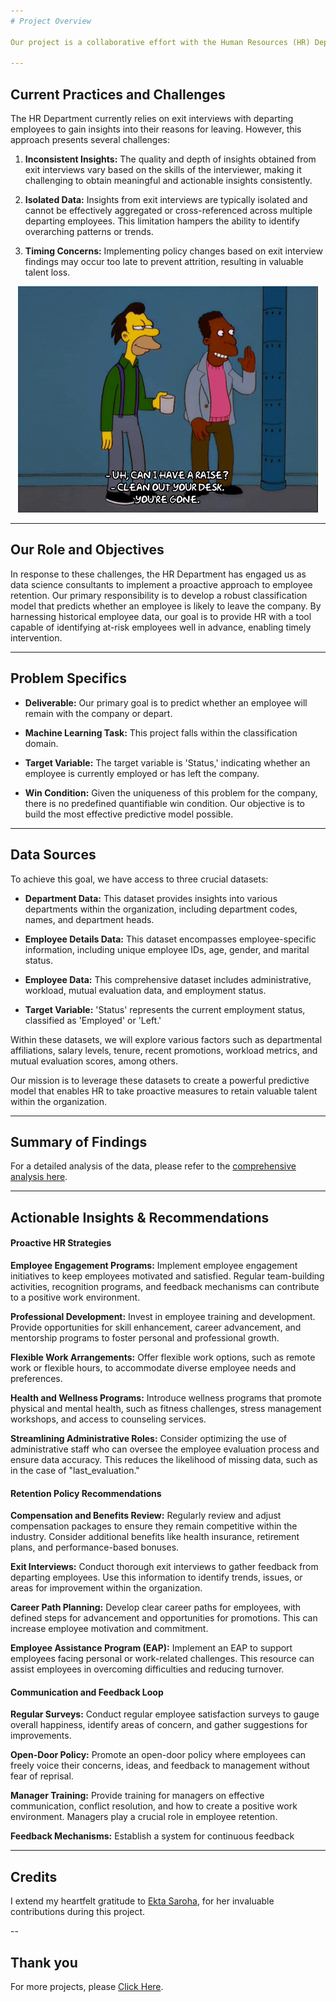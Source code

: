 ```yaml
---
# Project Overview

Our project is a collaborative effort with the Human Resources (HR) Department of a leading software company, dedicated to boosting employee retention through data-driven strategies. The primary aim of this endeavor is to utilize predictive analytics to identify employees who may be considering leaving the company. By proactively identifying and addressing potential attrition, we aim to create a more engaged and content workforce.

---
```

## Current Practices and Challenges

The HR Department currently relies on exit interviews with departing employees to gain insights into their reasons for leaving. However, this approach presents several challenges:

1. **Inconsistent Insights:** The quality and depth of insights obtained from exit interviews vary based on the skills of the interviewer, making it challenging to obtain meaningful and actionable insights consistently.

2. **Isolated Data:** Insights from exit interviews are typically isolated and cannot be effectively aggregated or cross-referenced across multiple departing employees. This limitation hampers the ability to identify overarching patterns or trends.

3. **Timing Concerns:** Implementing policy changes based on exit interview findings may occur too late to prevent attrition, resulting in valuable talent loss.

<p align="center"><img src="https://raw.githubusercontent.com/Mihir-Ai-lab/Academic-Projects/main/Images/hr.gif"></p>

---
## Our Role and Objectives

In response to these challenges, the HR Department has engaged us as data science consultants to implement a proactive approach to employee retention. Our primary responsibility is to develop a robust classification model that predicts whether an employee is likely to leave the company. By harnessing historical employee data, our goal is to provide HR with a tool capable of identifying at-risk employees well in advance, enabling timely intervention.

---
## Problem Specifics

- **Deliverable:** Our primary goal is to predict whether an employee will remain with the company or depart.

- **Machine Learning Task:** This project falls within the classification domain.

- **Target Variable:** The target variable is 'Status,' indicating whether an employee is currently employed or has left the company.

- **Win Condition:** Given the uniqueness of this problem for the company, there is no predefined quantifiable win condition. Our objective is to build the most effective predictive model possible.

---
## Data Sources

To achieve this goal, we have access to three crucial datasets:

- **Department Data:** This dataset provides insights into various departments within the organization, including department codes, names, and department heads.

- **Employee Details Data:** This dataset encompasses employee-specific information, including unique employee IDs, age, gender, and marital status.

- **Employee Data:** This comprehensive dataset includes administrative, workload, mutual evaluation data, and employment status.

- **Target Variable:** 'Status' represents the current employment status, classified as 'Employed' or 'Left.'

Within these datasets, we will explore various factors such as departmental affiliations, salary levels, tenure, recent promotions, workload metrics, and mutual evaluation scores, among others.

Our mission is to leverage these datasets to create a powerful predictive model that enables HR to take proactive measures to retain valuable talent within the organization.

---
## Summary of Findings

For a detailed analysis of the data, please refer to the [comprehensive analysis here](https://github.com/Mihir-Ai-lab/Academic-Projects/blob/main/ML%20Projects/ACS/Employee%20Attrition%20Prediction%20Model.ipynb).

---
## **Actionable Insights & Recommendations**

#### Proactive HR Strategies

**Employee Engagement Programs:** Implement employee engagement initiatives to keep employees motivated and satisfied. Regular team-building activities, recognition programs, and feedback mechanisms can contribute to a positive work environment.

**Professional Development:** Invest in employee training and development. Provide opportunities for skill enhancement, career advancement, and mentorship programs to foster personal and professional growth.

**Flexible Work Arrangements:** Offer flexible work options, such as remote work or flexible hours, to accommodate diverse employee needs and preferences.

**Health and Wellness Programs:** Introduce wellness programs that promote physical and mental health, such as fitness challenges, stress management workshops, and access to counseling services.

**Streamlining Administrative Roles:** Consider optimizing the use of administrative staff who can oversee the employee evaluation process and ensure data accuracy. This reduces the likelihood of missing data, such as in the case of "last_evaluation."

#### Retention Policy Recommendations

**Compensation and Benefits Review:** Regularly review and adjust compensation packages to ensure they remain competitive within the industry. Consider additional benefits like health insurance, retirement plans, and performance-based bonuses.

**Exit Interviews:** Conduct thorough exit interviews to gather feedback from departing employees. Use this information to identify trends, issues, or areas for improvement within the organization.

**Career Path Planning:** Develop clear career paths for employees, with defined steps for advancement and opportunities for promotions. This can increase employee motivation and commitment.

**Employee Assistance Program (EAP):** Implement an EAP to support employees facing personal or work-related challenges. This resource can assist employees in overcoming difficulties and reducing turnover.

#### Communication and Feedback Loop

**Regular Surveys:** Conduct regular employee satisfaction surveys to gauge overall happiness, identify areas of concern, and gather suggestions for improvements.

**Open-Door Policy:** Promote an open-door policy where employees can freely voice their concerns, ideas, and feedback to management without fear of reprisal.

**Manager Training:** Provide training for managers on effective communication, conflict resolution, and how to create a positive work environment. Managers play a crucial role in employee retention.

**Feedback Mechanisms:** Establish a system for continuous feedback

---
## **Credits**

I extend my heartfelt gratitude to [Ekta Saroha](https://www.linkedin.com/in/ekta-saroha-73395816b), for her invaluable contributions during this project.

--
## **Thank you**

For more projects, please [Click Here](https://github.com/Mihir-Ai-lab/Academic-Projects/tree/main "Click Here").
